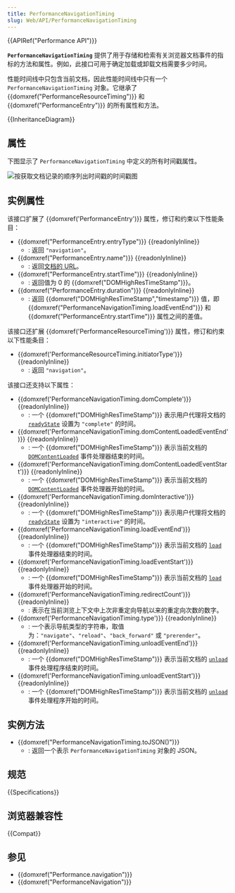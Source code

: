 ```yaml
---
title: PerformanceNavigationTiming
slug: Web/API/PerformanceNavigationTiming
---
```


{{APIRef("Performance API")}}

**`PerformanceNavigationTiming`** 提供了用于存储和检索有关浏览器文档事件的指标的方法和属性。例如，此接口可用于确定加载或卸载文档需要多少时间。

性能时间线中只包含当前文档，因此性能时间线中只有一个 `PerformanceNavigationTiming` 对象。它继承了 {{domxref("PerformanceResourceTiming")}} 和 {{domxref("PerformanceEntry")}} 的所有属性和方法。

{{InheritanceDiagram}}

## 属性

下图显示了 `PerformanceNavigationTiming` 中定义的所有时间戳属性。

![按获取文档记录的顺序列出时间戳的时间戳图](timestamp-diagram.svg)

## 实例属性

该接口扩展了 {{domxref('PerformanceEntry')}} 属性，修订和约束以下性能条目：

- {{domxref("PerformanceEntry.entryType")}} {{readonlyInline}}
  - : 返回 `"navigation"`。
- {{domxref("PerformanceEntry.name")}} {{readonlyInline}}
  - : 返回[文档的 URL](/zh-CN/docs/Web/API/Document/URL)。
- {{domxref("PerformanceEntry.startTime")}} {{readonlyInline}}
  - : 返回值为 0 的 {{domxref("DOMHighResTimeStamp")}}。
- {{domxref("PerformanceEntry.duration")}} {{readonlyInline}}
  - : 返回 {{domxref("DOMHighResTimeStamp","timestamp")}} 值，即 {{domxref("PerformanceNavigationTiming.loadEventEnd")}} 和 {{domxref("PerformanceEntry.startTime")}} 属性之间的差值。

该接口还扩展 {{domxref('PerformanceResourceTiming')}} 属性，修订和约束以下性能条目：

- {{domxref('PerformanceResourceTiming.initiatorType')}}{{readonlyInline}}
  - : 返回 `"navigation"`。

该接口还支持以下属性：

- {{domxref('PerformanceNavigationTiming.domComplete')}} {{readonlyInline}}
  - : 一个 {{domxref("DOMHighResTimeStamp")}} 表示用户代理将文档的 [`readyState`](/zh-CN/docs/Web/API/Document/readyState) 设置为 `"complete"` 的时间。
- {{domxref('PerformanceNavigationTiming.domContentLoadedEventEnd')}} {{readonlyInline}}
  - : 一个 {{domxref("DOMHighResTimeStamp")}} 表示当前文档的 [`DOMContentLoaded`](/zh-CN/docs/Web/API/Document/DOMContentLoaded_event) 事件处理器结束的时间。
- {{domxref('PerformanceNavigationTiming.domContentLoadedEventStart')}} {{readonlyInline}}
  - : 一个 {{domxref("DOMHighResTimeStamp")}} 表示当前文档的 [`DOMContentLoaded`](/zh-CN/docs/Web/API/Document/DOMContentLoaded_event) 事件处理器开始的时间。
- {{domxref('PerformanceNavigationTiming.domInteractive')}} {{readonlyInline}}
  - : 一个 {{domxref("DOMHighResTimeStamp")}} 表示用户代理将文档的 [`readyState`](/zh-CN/docs/Web/API/Document/readyState) 设置为 `"interactive"` 的时间。
- {{domxref('PerformanceNavigationTiming.loadEventEnd')}} {{readonlyInline}}
  - : 一个 {{domxref("DOMHighResTimeStamp")}} 表示当前文档的 [`load`](/zh-CN/docs/Web/API/Window/load_event) 事件处理器结束的时间。
- {{domxref('PerformanceNavigationTiming.loadEventStart')}} {{readonlyInline}}
  - : 一个 {{domxref("DOMHighResTimeStamp")}} 表示当前文档的 [`load`](/zh-CN/docs/Web/API/Window/load_event) 事件处理器开始的时间。
- {{domxref('PerformanceNavigationTiming.redirectCount')}} {{readonlyInline}}
  - : 表示在当前浏览上下文中上次非重定向导航以来的重定向次数的数字。
- {{domxref('PerformanceNavigationTiming.type')}} {{readonlyInline}}
  - : 一个表示导航类型的字符串，取值为：`"navigate"`、`"reload"`、`"back_forward"` 或 `"prerender"`。
- {{domxref('PerformanceNavigationTiming.unloadEventEnd')}} {{readonlyInline}}
  - : 一个 {{domxref("DOMHighResTimeStamp")}} 表示当前文档的 [`unload`](/zh-CN/docs/Web/API/Window/unload_event) 事件处理程序结束的时间。
- {{domxref('PerformanceNavigationTiming.unloadEventStart')}} {{readonlyInline}}
  - : 一个 {{domxref("DOMHighResTimeStamp")}} 表示当前文档的 [`unload`](/zh-CN/docs/Web/API/Window/unload_event) 事件处理程序开始的时间。

## 实例方法

- {{domxref("PerformanceNavigationTiming.toJSON()")}}
  - : 返回一个表示 `PerformanceNavigationTiming` 对象的 JSON。

## 规范

{{Specifications}}

## 浏览器兼容性

{{Compat}}

## 参见

- {{domxref("Performance.navigation")}}
- {{domxref("PerformanceNavigation")}}

